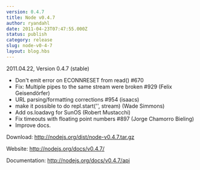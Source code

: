 ```yaml
---
version: 0.4.7
title: Node v0.4.7
author: ryandahl
date: 2011-04-23T07:47:55.000Z
status: publish
category: release
slug: node-v0-4-7
layout: blog.hbs
---
```


2011.04.22, Version 0.4.7 (stable)
<ul><li> Don't emit error on ECONNRESET from read() #670
<li> Fix: Multiple pipes to the same stream were broken #929 (Felix Geisendörfer)
<li> URL parsing/formatting corrections #954 (isaacs)
<li> make it possible to do repl.start('', stream) (Wade Simmons)
<li> Add os.loadavg for SunOS (Robert Mustacchi)
<li> Fix timeouts with floating point numbers #897  (Jorge Chamorro Bieling)
<li> Improve docs.</ul>


Download: <a href="http://nodejs.org/dist/node-v0.4.7.tar.gz">http://nodejs.org/dist/node-v0.4.7.tar.gz</a>

Website: <a href="http://nodejs.org/docs/v0.4.7/">http://nodejs.org/docs/v0.4.7/</a>

Documentation: <a href="http://nodejs.org/docs/v0.4.7/api">http://nodejs.org/docs/v0.4.7/api</a>
